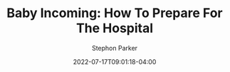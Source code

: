 ---
title: "Baby Incoming: How To Prepare For The Hospital"
date: 2022-07-17T09:01:18-04:00
lastmod: 2022-07-17T09:01:18-04:00
draft: true
author: "Stephon Parker"
authorLink: "https://stephonp.com"
description: "Here's a few things to consider when preparing for a hospital stay when you have a baby on the way."
images: ["featured-image.png"]
resources:
- name: "featured-image"
  src: "featured-image.png"

tags: ["blog", "babystuff"]
categories: ["Blog Post"]

hiddenFromHomePage: false

toc:
  enable: false
---